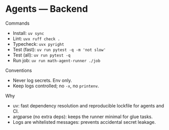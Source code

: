# Agents — Backend

Commands
- Install: `uv sync`
- Lint: `uvx ruff check .`
- Typecheck: `uvx pyright`
- Test (fast): `uv run pytest -q -m 'not slow'`
- Test (all): `uv run pytest -q`
- Run job: `uv run math-agent-runner ./job`

Conventions
- Never log secrets. Env only.
- Keep logs controlled; no `-x`, no `printenv`.

Why
- uv: fast dependency resolution and reproducible lockfile for agents and CI.
- argparse (no extra deps): keeps the runner minimal for glue tasks.
- Logs are whitelisted messages: prevents accidental secret leakage.
